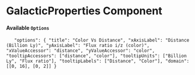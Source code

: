 # GalacticProperties Component

#### Available `Options`
`   
    "options": {
      "title": "Color Vs Distance",
      "xAxisLabel": "Distance (Billion Ly)",
      "yAxisLabel": "Flux ratio i/z (color)",
      "xValueAccessor": "distance",
      "yValueAccessor": "color",
      "tooltipAccessors": ["distance", "color"],
      "tooltipUnits": ["Billion Ly", "Flux ratio"],
      "tooltipLabels": ["Distance", "Color"],
      "domain": [[0, 16], [0, 2]]
    }
    `